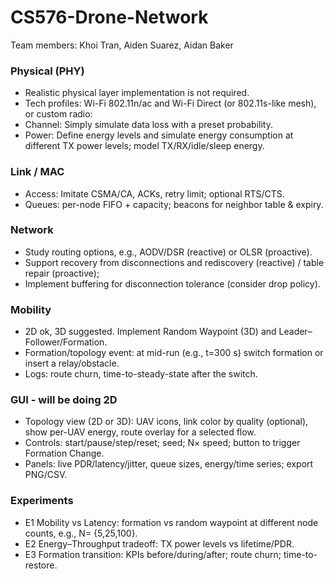 # CS576-Drone-Network
Team members: Khoi Tran, Aiden Suarez, Aidan Baker
### Physical (PHY)
- Realistic physical layer implementation is not required.
- Tech profiles: Wi-Fi 802.11n/ac and Wi-Fi Direct (or 802.11s-like mesh), or custom radio:
- Channel: Simply simulate data loss with a preset probability. 
- Power: Define energy levels and simulate energy consumption at different TX power levels; model TX/RX/idle/sleep energy.
### Link / MAC
- Access: Imitate CSMA/CA, ACKs, retry limit; optional RTS/CTS.
- Queues: per-node FIFO + capacity; beacons for neighbor table & expiry.
### Network
- Study routing options, e.g., AODV/DSR (reactive) or OLSR (proactive).
- Support recovery from disconnections and rediscovery (reactive) / table repair (proactive);
- Implement buffering for disconnection tolerance (consider drop policy).
### Mobility
- 2D ok, 3D suggested. Implement Random Waypoint (3D) and Leader–Follower/Formation.
- Formation/topology event: at mid-run (e.g., t=300 s) switch formation or insert a relay/obstacle.
- Logs: route churn, time-to-steady-state after the switch.
### GUI - will be doing 2D 
- Topology view (2D or 3D): UAV icons, link color by quality (optional), show per-UAV energy, route overlay for a selected flow.
- Controls: start/pause/step/reset; seed; N× speed; button to trigger Formation Change.
- Panels: live PDR/latency/jitter, queue sizes, energy/time series; export PNG/CSV.
### Experiments
- E1 Mobility vs Latency: formation vs random waypoint at different node counts, e.g., N= {5,25,100}.
- E2 Energy–Throughput tradeoff: TX power levels vs lifetime/PDR.
- E3 Formation transition: KPIs before/during/after; route churn; time-to-restore.

